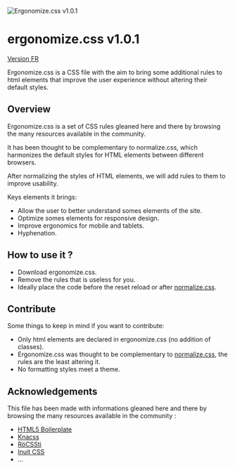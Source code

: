 ![Ergonomize.css v1.0.1](http://effeiloweb.fr/ergonomize.css/ergonomizecss.png)

# ergonomize.css v1.0.1

[Version FR](https://github.com/Effeilo/ergonomize.css/blob/master/README-FR.md)

Ergonomize.css is a CSS file with the aim to bring some additional rules to html elements that improve the user experience without altering their default styles.

## Overview

Ergonomize.css is a set of CSS rules gleaned here and there by browsing the many resources available in the community.

It has been thought to be complementary to normalize.css, which harmonizes the default styles for HTML elements between different browsers.

After normalizing the styles of HTML elements, we will add rules to them to improve usability.

Keys elements it brings:

* Allow the user to better understand somes elements of the site.
* Optimize somes elements for responsive design.
* Improve ergonomics for mobile and tablets.
* Hyphenation.

## How to use it ?

* Download ergonomize.css.
* Remove the rules that is useless for you.
* Ideally place the code before the reset reload or after [normalize.css](http://necolas.github.io/normalize.css/).

## Contribute

Some things to keep in mind if you want to contribute:

* Only html elements are declared in ergonomize.css (no addition of classes).
* Ergonomize.css was thought to be complementary to [normalize.css](http://necolas.github.io/normalize.css/), the rules are the least altering it.
* No formatting styles meet a theme.

## Acknowledgements

This file has been made with informations gleaned here and there by browsing the many resources available in the community :

* [HTML5 Boilerplate](https://html5boilerplate.com/)
* [Knacss](http://www.knacss.com/)
* [RöCSSti](http://rocssti.net/)
* [Inuit CSS](https://github.com/inuitcss)
* ...
